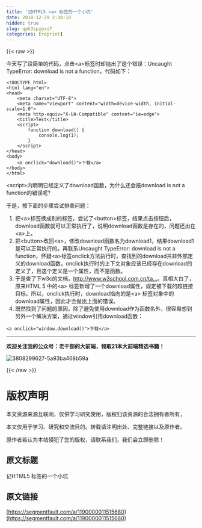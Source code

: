 ```yaml
---
title: '记HTML5 <a> 标签的一个小坑' 
date: 2018-12-29 2:30:10
hidden: true
slug: qph3spzpxi7
categories: [reprint]
---
```


{{< raw >}}

                    
<p>今天写了段简单的代码，点击&lt;a&gt;标签时却抛出了这个错误：Uncaught TypeError: download is not a function。代码如下：</p>
<div class="widget-codetool" style="display:none;">
      <div class="widget-codetool--inner">
      <span class="selectCode code-tool" data-toggle="tooltip" data-placement="top" title="" data-original-title="全选"></span>
      <span type="button" class="copyCode code-tool" data-toggle="tooltip" data-placement="top" data-clipboard-text="<!DOCTYPE html>
<html lang=&quot;en&quot;>
<head>
    <meta charset=&quot;UTF-8&quot;>
    <meta name=&quot;viewport&quot; content=&quot;width=device-width, initial-scale=1.0&quot;>
    <meta http-equiv=&quot;X-UA-Compatible&quot; content=&quot;ie=edge&quot;>
    <title>Test</title>
    <script>
        function download() {
            console.log(1);
        }
    </script>
</head>
<body>
    <a onclick=&quot;download()&quot;>下载</a>
</body>
</html>" title="" data-original-title="复制"></span>
      <span type="button" class="saveToNote code-tool" data-toggle="tooltip" data-placement="top" title="" data-original-title="放进笔记"></span>
      </div>
      </div><pre class="hljs xml"><code><span class="hljs-meta">&lt;!DOCTYPE html&gt;</span>
<span class="hljs-tag">&lt;<span class="hljs-name">html</span> <span class="hljs-attr">lang</span>=<span class="hljs-string">"en"</span>&gt;</span>
<span class="hljs-tag">&lt;<span class="hljs-name">head</span>&gt;</span>
    <span class="hljs-tag">&lt;<span class="hljs-name">meta</span> <span class="hljs-attr">charset</span>=<span class="hljs-string">"UTF-8"</span>&gt;</span>
    <span class="hljs-tag">&lt;<span class="hljs-name">meta</span> <span class="hljs-attr">name</span>=<span class="hljs-string">"viewport"</span> <span class="hljs-attr">content</span>=<span class="hljs-string">"width=device-width, initial-scale=1.0"</span>&gt;</span>
    <span class="hljs-tag">&lt;<span class="hljs-name">meta</span> <span class="hljs-attr">http-equiv</span>=<span class="hljs-string">"X-UA-Compatible"</span> <span class="hljs-attr">content</span>=<span class="hljs-string">"ie=edge"</span>&gt;</span>
    <span class="hljs-tag">&lt;<span class="hljs-name">title</span>&gt;</span>Test<span class="hljs-tag">&lt;/<span class="hljs-name">title</span>&gt;</span>
    <span class="hljs-tag">&lt;<span class="hljs-name">script</span>&gt;</span><span class="javascript">
        <span class="hljs-function"><span class="hljs-keyword">function</span> <span class="hljs-title">download</span>(<span class="hljs-params"></span>) </span>{
            <span class="hljs-built_in">console</span>.log(<span class="hljs-number">1</span>);
        }
    </span><span class="hljs-tag">&lt;/<span class="hljs-name">script</span>&gt;</span>
<span class="hljs-tag">&lt;/<span class="hljs-name">head</span>&gt;</span>
<span class="hljs-tag">&lt;<span class="hljs-name">body</span>&gt;</span>
    <span class="hljs-tag">&lt;<span class="hljs-name">a</span> <span class="hljs-attr">onclick</span>=<span class="hljs-string">"download()"</span>&gt;</span>下载<span class="hljs-tag">&lt;/<span class="hljs-name">a</span>&gt;</span>
<span class="hljs-tag">&lt;/<span class="hljs-name">body</span>&gt;</span>
<span class="hljs-tag">&lt;/<span class="hljs-name">html</span>&gt;</span></code></pre>
<p>&lt;script&gt;内明明已经定义了download函数，为什么还会报download is not a function的错误呢? </p>
<p>于是，按下面的步骤尝试排查问题：</p>
<ol>
<li>把&lt;a&gt;标签换成别的标签，尝试了&lt;button&gt;标签，结果点击按钮后，download函数就可以正常执行了，说明download函数是存在的，问题还出在&lt;a&gt;上。</li>
<li>把&lt;button&gt;改回&lt;a&gt;，修改download函数名为download1，结果download1是可以正常执行的。再联系Uncaught TypeError: download is not a function，怀疑&lt;a&gt;标签onclick方法执行时，查找到的download并非外部定义的download函数，onclick执行时的上下文对象应该已经存在download的定义了，且这个定义是一个属性，而不是函数。</li>
<li>于是查了下w3c的文档，<a href="http://www.w3school.com.cn/tags/att_a_download.asp" rel="nofollow noreferrer" target="_blank">http://www.w3school.com.cn/ta...</a>。真相大白了，原来HTML 5 中的&lt;a&gt; 标签新增了一个download属性，规定被下载的超链接目标。所以，onclick执行时，download指向的是&lt;a&gt; 标签对象中的download属性，因此才会抛出上面的错误。</li>
<li>既然找到了问题的原因，除了避免使用download作为函数名外，很容易想到另外一个解决方案，通过window引用download函数：</li>
</ol>
<div class="widget-codetool" style="display:none;">
      <div class="widget-codetool--inner">
      <span class="selectCode code-tool" data-toggle="tooltip" data-placement="top" title="" data-original-title="全选"></span>
      <span type="button" class="copyCode code-tool" data-toggle="tooltip" data-placement="top" data-clipboard-text="   <a onclick=&quot;window.download()&quot;>下载</a>" title="" data-original-title="复制"></span>
      <span type="button" class="saveToNote code-tool" data-toggle="tooltip" data-placement="top" title="" data-original-title="放进笔记"></span>
      </div>
      </div><pre class="hljs xml"><code style="word-break: break-word; white-space: initial;">   <span class="hljs-tag">&lt;<span class="hljs-name">a</span> <span class="hljs-attr">onclick</span>=<span class="hljs-string">"window.download()"</span>&gt;</span>下载<span class="hljs-tag">&lt;/<span class="hljs-name">a</span>&gt;</span></code></pre>
<hr>
<p><strong>欢迎关注我的公众号：老干部的大前端，领取21本大前端精选书籍！</strong></p>
<p><span class="img-wrap"><img data-src="/img/bV4lGT?w=540&amp;h=193" src="https://static.alili.tech/img/bV4lGT?w=540&amp;h=193" alt="3808299627-5a93ba468b59a" title="3808299627-5a93ba468b59a" style="cursor: pointer;"></span></p>

                
{{< /raw >}}

# 版权声明
本文资源来源互联网，仅供学习研究使用，版权归该资源的合法拥有者所有，

本文仅用于学习、研究和交流目的。转载请注明出处、完整链接以及原作者。

原作者若认为本站侵犯了您的版权，请联系我们，我们会立即删除！

## 原文标题
记HTML5 <a> 标签的一个小坑

## 原文链接
[https://segmentfault.com/a/1190000011515680](https://segmentfault.com/a/1190000011515680)

